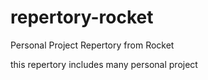 # repertory-rocket
Personal Project Repertory from Rocket

this repertory includes many personal project
